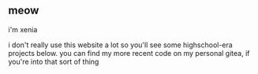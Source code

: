 ## meow

i'm xenia

i don't really use this website a lot so you'll see some highschool-era projects below. you can find my more recent code on my personal gitea, if you're into that sort of thing
